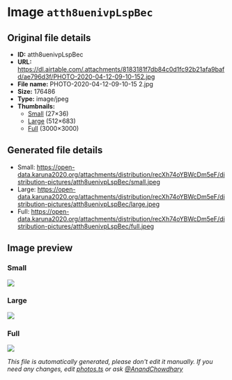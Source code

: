 # Image `atth8uenivpLspBec`

## Original file details

- **ID:** atth8uenivpLspBec
- **URL:** https://dl.airtable.com/.attachments/8183181f7db84c0d1fc92b21afa9bafd/ae796d3f/PHOTO-2020-04-12-09-10-152.jpg
- **File name:** PHOTO-2020-04-12-09-10-15 2.jpg
- **Size:** 176486
- **Type:** image/jpeg
- **Thumbnails:**
  - [Small](https://dl.airtable.com/.attachmentThumbnails/de46f7118cb890b374ffd0f57a5b8c24/a2fa8bb1) (27×36)
  - [Large](https://dl.airtable.com/.attachmentThumbnails/66bbe967677cce9ea774279642b71287/24cee729) (512×683)
  - [Full](https://dl.airtable.com/.attachmentThumbnails/e5a116b903df2f96170e23f319964130/688e08a8) (3000×3000)

## Generated file details

- Small: https://open-data.karuna2020.org/attachments/distribution/recXh74oYBWcDm5eF/distribution-pictures/atth8uenivpLspBec/small.jpeg
- Large: https://open-data.karuna2020.org/attachments/distribution/recXh74oYBWcDm5eF/distribution-pictures/atth8uenivpLspBec/large.jpeg
- Full: https://open-data.karuna2020.org/attachments/distribution/recXh74oYBWcDm5eF/distribution-pictures/atth8uenivpLspBec/full.jpeg

## Image preview

### Small

![](https://open-data.karuna2020.org/attachments/distribution/recXh74oYBWcDm5eF/distribution-pictures/atth8uenivpLspBec/small.jpeg)

### Large

![](https://open-data.karuna2020.org/attachments/distribution/recXh74oYBWcDm5eF/distribution-pictures/atth8uenivpLspBec/large.jpeg)

### Full

![](https://open-data.karuna2020.org/attachments/distribution/recXh74oYBWcDm5eF/distribution-pictures/atth8uenivpLspBec/full.jpeg)

_This file is automatically generated, please don't edit it manually. If you need any changes, edit [photos.ts](/photos.ts) or ask [@AnandChowdhary](https://github.com/AnandChowdhary)_
